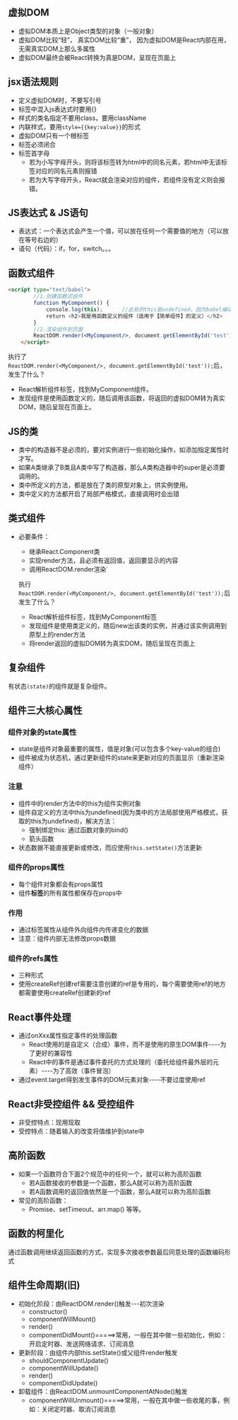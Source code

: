 ## 虚拟DOM
- 虚拟DOM本质上是Object类型的对象（一般对象）
- 虚拟DOM比较“轻”， 真实DOM比较“重”， 因为虚拟DOM是React内部在用，无需真实DOM上那么多属性
- 虚拟DOM最终会被React转换为真是DOM，呈现在页面上

## jsx语法规则
- 定义虚拟DOM时，不要写引号
- 标签中混入js表达式时要用{}
- 样式的类名指定不要用class，要用className
- 内联样式，要用```style={{key:value}}```的形式
- 虚拟DOM只有一个根标签
- 标签必须闭合
- 标签首字母
    - 若为小写字母开头，则将该标签转为html中的同名元素，若html中无该标签对应的同名元素则报错
    - 若为大写字母开头，React就会渲染对应的组件，若组件没有定义则会报错。

## JS表达式 & JS语句
- 表达式：一个表达式会产生一个值，可以放在任何一个需要值的地方（可以放在等号右边的）
- 语句（代码）：if，for，switch。。。

## 函数式组件
```Html
<script type="text/babel">
        //1.创建函数式组件
        function MyComponent() {
            console.log(this);      //此处的this是undefined，因为babel编译后开启了严格模式，this不指向window
            return <h2>我是用函数定义的组件（适用于【简单组件】的定义）</h2>
        }
        //2.渲染组件到页面
        ReactDOM.render(<MyComponent/>, document.getElementById('test'));
    </script>
```
执行了```ReactDOM.render(<MyComponent/>, document.getElementById('test'));```后，发生了什么？
- React解析组件标签，找到MyComponent组件。
- 发现组件是使用函数定义的，随后调用该函数，将返回的虚拟DOM转为真实DOM，随后呈现在页面上。

## JS的类
- 类中的构造器不是必须的，要对实例进行一些初始化操作，如添加指定属性时才写。
- 如果A类继承了B类且A类中写了构造器，那么A类构造器中的super是必须要调用的。
- 类中所定义的方法，都是放在了类的原型对象上，供实例使用。
- 类中定义的方法都开启了局部严格模式，直接调用时会出错

## 类式组件
- 必要条件：
    - 继承React.Component类
    - 实现render方法，且必须有返回值，返回要显示的内容
    - 调用ReactDOM.render渲染`
    
    执行```ReactDOM.render(<MyComponent/>, document.getElementById('test'));```后发生了什么？
    - React解析组件标签，找到MyComponent标签
    - 发现组件是使用类定义的，随后new出该类的实例，并通过该实例调用到原型上的render方法
    - 将render返回的虚拟DOM转为真实DOM，随后呈现在页面上

## 复杂组件
有状态```(state)```的组件就是复杂组件。

## 组件三大核心属性
### 组件对象的state属性
- state是组件对象最重要的属性，值是对象(可以包含多个key-value的组合)
- 组件被成为状态机，通过更新组件的state来更新对应的页面显示（重新渲染组件）

### 注意
- 组件中的render方法中的this为组件实例对象
- 组件自定义的方法中this为undefined(因为类中的方法局部使用严格模式，获取的this为undefined)，解决方法：
    - 强制绑定this: 通过函数对象的bind()
    - 箭头函数
- 状态数据不能直接更新或修改，而应使用```this.setState()```方法更新

### 组件的props属性
- 每个组件对象都会有props属性
- 组件**标签**的所有属性都保存在props中

### 作用
- 通过标签属性从组件外向组件内传递变化的数据
- 注意：组件内部无法修改props数据

### 组件的refs属性
- 三种形式
- 使用createRef创建ref需要注意创建的ref是专用的，每个需要使用ref的地方都需要使用createRef创建新的ref

## React事件处理
- 通过onXxx属性指定事件的处理函数
    - React使用的是自定义（合成）事件，而不是使用的原生DOM事件----为了更好的兼容性
    - React中的事件是通过事件委托的方式处理的（委托给组件最外层的元素）----为了高效（事件冒泡）
- 通过event.target得到发生事件的DOM元素对象----不要过度使用ref

## React非受控组件 && 受控组件
- 非受控特点：现用现取
- 受控特点：随着输入的改变将值维护到state中

## 高阶函数
- 如果一个函数符合下面2个规范中的任何一个，就可以称为高阶函数
    - 若A函数接收的参数是一个函数，那么A就可以称为高阶函数
    - 若A函数调用的返回值依然是一个函数，那么A就可以称为高阶函数
- 常见的高阶函数：
    - Promise、setTimeout、arr.map() 等等。

## 函数的柯里化
通过函数调用继续返回函数的方式，实现多次接收参数最后同意处理的函数编码形式

## 组件生命周期(旧)

- 初始化阶段：由ReactDOM.render()触发---初次渲染
  - constructor()
  - componentWillMount()
  - render()
  - componentDidMount()=====>常用，一般在其中做一些初始化，例如：开启定时器、发送网络请求、订阅消息
- 更新阶段：由组件内部this.setState()或父组件render触发
  - shouldComponentUpdate()
  - componentWillUpdate()
  - render()
  - componentDidUpdate()
- 卸载组件：由ReactDOM.unmountComponentAtNode()触发
  - componentWillUnmount()=====>常用，一般在其中做一些收尾的事，例如：关闭定时器、取消订阅消息




